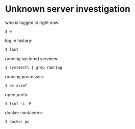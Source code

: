 # Unknown server investigation

who is logged in right now:

```
$ w
```

log in history:

```
$ last
```

running systemd services:

```
$ systemctl | grep running
```

running processes:

```
$ ps auxwf
```

open ports:

```
$ lsof -i -P
```

docker containers:

```
$ docker ps
```
